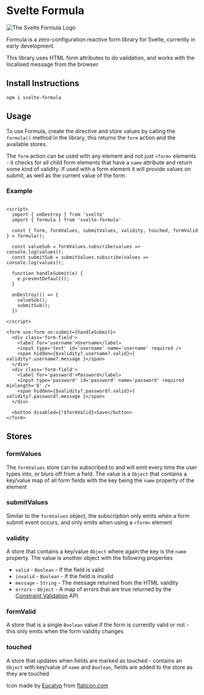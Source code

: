 # Svelte Formula

![The Svelte Formula Logo](https://raw.githubusercontent.com/tanepiper/svelte-plugins/main/packages/svelte/formula/logo.png)

Formula is a zero-configuration reactive form library for Svelte, currently in early development.

This library uses HTML form attributes to do validation, and works with the localised message from the browser.

## Install Instructions

`npm i svelte-formula`

## Usage

To use Formula, create the directive and store values by calling the `formula()` method in the library, this returns
the `form` action and the available stores.

The `form` action can be used with any element and not just `<form>` elements - it checks for all child form elements
that have a `name` attribute and return some kind of validity. If used with a form element it will provide values on
submit, as well as the current value of the form.

### Example

```sveltehtml

<script>
  import { onDestroy } from 'svelte'
  import { formula } from 'svelte-formula'

  const { form, formValues, submitValues, validity, touched, formValid } = formula();

  const valueSub = formValues.subscribe(values => console.log(values));
  const submitSub = submitValues.subscribe(values => console.log(values));

  function handleSubmit(e) {
    e.preventDefault();
  }

  onDestroy(() => {
    valueSub();
    submitSub();
  })

</script>

<form use:form on:submit={handleSubmit}>
  <div class='form-field'>
    <label for='username'>Username</label>
    <input type='text' id='username' name='username' required />
    <span hidden={$validity?.username?.valid}>{ validity?.username?.message }</span>
  </div>
  <div class='form-field'>
    <label for='password'>Password</label>
    <input type='password' id='password' name='password' required minlength='8' />
    <span hidden={$validity?.password?.valid}>{ validity?.password?.message }</span>
  </div>

  <button disabled={!$formValid}>Save</button>
</form>
```

## Stores

### formValues

The `formValues` store can be subscribed to and will emit every time the user types into, or blurs off from a field. The
value is a `Object` that contains a key/value map of all form fields with the key being the `name` property of the
element

### submitValues

Similar to the `formValues` object, the subscription only emits when a form submit event occurs, and only emits when
using a `<form>` element

### validity

A store that contains a key/value `Object` where again the key is the `name` property. The value is another object with
the following properties

- `valid` - `Boolean` - If the field is valid
- `invalid` - `Boolean` - if the field is invalid
- `message` - `String` - The message returned from the HTML validity
- `errors` - `Object` - A map of errors that are true returned by
  the [Constraint Validation](https://developer.mozilla.org/en-US/docs/Learn/Forms/Form_validation#the_constraint_validation_api)
  API.

### formValid

A store that is a single `Boolean` value if the form is currently valid or not - this only emits when the form validity
changes

### touched

A store that updates when fields are marked as touched - contains an `Object` with key/value of `name` and `Boolean`,
fields are added to the store as they are touched

Icon made by [Eucalyp](https://creativemarket.com/eucalyp) from [flaticon.com](https://www.flaticon.com)

